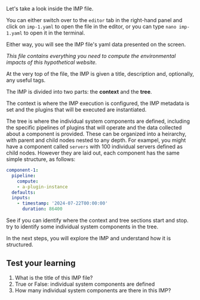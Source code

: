 Let's take a look inside the IMP file.

You can either switch over to the `editor` tab in the right-hand panel and click on `imp-1.yaml` to open the file in the editor, or you can type `nano imp-1.yaml` to open it in the terminal.

Either way, you will see the IMP file's yaml data presented on the screen.

*This file contains everything you need to compute the environmental impacts of this hypothetical website.*

At the very top of the file, the IMP is given a title, description and, optionally, any useful tags.

The IMP is divided into two parts: the **context** and the **tree**.

The context is where the IMP execution is configured, the IMP metadata is set and the plugins that will be executed are instantiated.

The tree is where the individual system components are defined, including the specific pipelines of plugins that will operate and the data collected about a component is provided. These can be organized into a heirarchy, with parent and child nodes nested to any depth. For exampel, you might have a component called `servers` with 100 individual servers defined as child nodes. However they are laid out, each component has the same simple structure, as follows:

```yaml
component-1:
  pipeline:
    compute:
    - a-plugin-instance
  defaults:
  inputs:
    - timestamp: '2024-07-22T00:00:00'
      duration: 86400
```

See if you can identify where the context and tree sections start and stop. try to identify some individual system components in the tree.

In the next steps, you will explore the IMP and understand how it is structured.

## Test your learning

1) What is the title of this IMP file?
2) True or False: individual system components are defined 
3) How many individual system components are there in this IMP?
